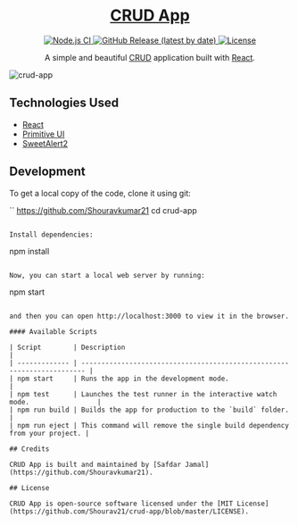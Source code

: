 <h1 align="center">
  <a href="https://github.com/Shouravkumar21/Task-manager.github.io.git">
    CRUD App
  </a>
</h1>

<p align="center">
  <a href="https://github.com/Shouravkumar21/Task-manager.github.io.git">
    <img src="https://github.com/Shourav kumar/crud-app/workflows/Node.js%20CI/badge.svg" alt="Node.js CI" />
  </a>
  <a href="https://github.com/Shouravkumar21/Task-manager.github.io.git">
    <img src="https://img.shields.io/github/v/release/Shourav/crud-app" alt="GitHub Release (latest by date)" />
  </a>
  <a href="https://github.com/Shourav21/crud-app/blob/master/LICENSE">
    <img src="https://img.shields.io/github/license/Shourav/crud-app" alt="License" />
  </a>
</p>

<p align="center">
  A simple and beautiful <a href="https://www.codecademy.com/articles/what-is-crud">CRUD</a> application built with <a href="https://reactjs.org">React</a>.
</p>

![crud-app](https://user-images.githubusercontent.com/48409548/94567114-8aa5ea80-0284-11eb-99f6-87401b099848.png)

## Technologies Used

- [React](http://reactjs.org)
- [Primitive UI](https://taniarascia.github.io/primitive)
- [SweetAlert2](https://sweetalert2.github.io)

## Development

To get a local copy of the code, clone it using git:

``
https://github.com/Shouravkumar21
cd crud-app
```

Install dependencies:

```
npm install
```

Now, you can start a local web server by running:

```
npm start
```

and then you can open http://localhost:3000 to view it in the browser.

#### Available Scripts

| Script        | Description                                                             |
| ------------- | ----------------------------------------------------------------------- |
| npm start     | Runs the app in the development mode.                                   |
| npm test      | Launches the test runner in the interactive watch mode.                 |
| npm run build | Builds the app for production to the `build` folder.                    |
| npm run eject | This command will remove the single build dependency from your project. |

## Credits

CRUD App is built and maintained by [Safdar Jamal](https://github.com/Shouravkumar21).

## License

CRUD App is open-source software licensed under the [MIT License](https://github.com/Shourav21/crud-app/blob/master/LICENSE).
